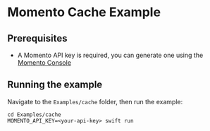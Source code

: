 # Momento Cache Example

## Prerequisites

- A Momento API key is required, you can generate one using the [Momento Console](https://console.gomomento.com/api-keys)

## Running the example

Navigate to the `Examples/cache` folder, then run the example:

```
cd Examples/cache
MOMENTO_API_KEY=<your-api-key> swift run
```
